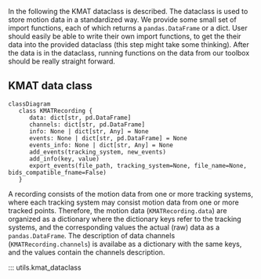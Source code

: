 In the following the KMAT dataclass is described.
The dataclass is used to store motion data in a standardized way. We provide some small set of import functions, each of which returns a `pandas.DataFrame` or a dict.
User should easily be able to write their own import functions, to get the their data into the provided dataclass (this step might take some thinking).
After the data is in the dataclass, running functions on the data from our toolbox should be really straight forward.

## KMAT data class
```mermaid
classDiagram
   class KMATRecording {
      data: dict[str, pd.DataFrame]
      channels: dict[str, pd.DataFrame]
      info: None | dict[str, Any] = None
      events: None | dict[str, pd.DataFrame] = None
      events_info: None | dict[str, Any] = None
      add_events(tracking_system, new_events)
      add_info(key, value)
      export_events(file_path, tracking_system=None, file_name=None, bids_compatible_fname=False)
   }

```

 A recording consists of the motion data from one or more tracking systems, where each tracking system may consist motion data from one or more tracked points. Therefore, the motion data (`KMATRecording.data`) are organized as a dictionary where the dictionary keys refer to the tracking systems, and the corresponding values the actual (raw) data as a `pandas.DataFrame`. The description of data channels (`KMATRecording.channels`) is availabe as a dictionary with the same keys, and the values contain the channels description.

::: utils.kmat_dataclass